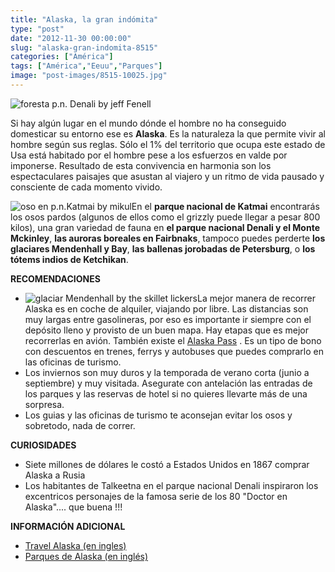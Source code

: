 ```yaml
---
title: "Alaska, la gran indómita"
type: "post"
date: "2012-11-30 00:00:00"
slug: "alaska-gran-indomita-8515"
categories: ["América"]
tags: ["América","Eeuu","Parques"]
image: "post-images/8515-10025.jpg"
---
```


 ![foresta p.n. Denali by jeff Fenell](post-images/8515-10025.jpg "foresta p.n. Denali by jeff Fenell")

 Si hay algún lugar en el mundo dónde el hombre no ha conseguido domesticar su entorno ese es **Alaska**. Es la naturaleza la que permite vivir al hombre según sus reglas. Sólo el 1% del territorio que ocupa este estado de Usa está habitado por el hombre pese a los esfuerzos en valde por imponerse. Resultado de esta convivencia en harmonia son los espectaculares paisajes que asustan al viajero y un ritmo de vida pausado y consciente de cada momento vivido.

 ![oso en p.n.Katmai by mikul](post-images/8515-10027.jpg "oso en p.n.Katmai by mikul")En el **parque nacional de Katmai** encontrarás los osos pardos (algunos de ellos como el grizzly puede llegar a pesar 800 kilos), una gran variedad de fauna en **el parque nacional Denali y el Monte Mckinley**, **las auroras boreales en Fairbnaks**, tampoco puedes perderte **los glaciares Mendenhall y Bay**, **las ballenas jorobadas de Petersburg**, o **los tótems indios de Ketchikan**.

 **RECOMENDACIONES**

- ![glaciar Mendenhall by the skillet lickers](post-images/8515-10026.jpg "glaciar Mendenhall by the skillet lickers")La mejor manera de recorrer Alaska es en coche de alquiler, viajando por libre. Las distancias son muy largas entre gasolineras, por eso es importante ir siempre con el depósito lleno y provisto de un buen mapa. Hay etapas que es mejor recorrerlas en avión. También existe el [Alaska Pass](http://www.akmhs.com) . Es un tipo de bono con descuentos en trenes, ferrys y autobuses que puedes comprarlo en las oficinas de turismo.
- Los inviernos son muy duros y la temporada de verano corta (junio a septiembre) y muy visitada. Asegurate con antelación las entradas de los parques y las reservas de hotel si no quieres llevarte más de una sorpresa.
- Los guias y las oficinas de turismo te aconsejan evitar los osos y sobretodo, nada de correr.

 **CURIOSIDADES**

- Siete millones de dólares le costó a Estados Unidos en 1867 comprar Alaska a Rusia
- Los habitantes de Talkeetna en el parque nacional Denali inspiraron los excentricos personajes de la famosa serie de los 80 "Doctor en Alaska".... que buena !!!

 **INFORMACIÓN ADICIONAL**

- [Travel Alaska (en ingles)  ](http://www.travelalaska.com/)
- [Parques de Alaska (en inglés)](http://www.alaskastateparks.org/)
